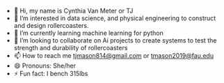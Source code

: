 - 👋 Hi, my name is Cynthia Van Meter or TJ 
- 👀 I’m interested in data science, and physical engineering to construct and design rollercoasters.
- 🌱 I’m currently learning machine learning for python
- 💞️ I’m looking to collaborate on Ai projects to create systems to test the strength and durability of rollercoasters 
- 📫 How to reach me tjmason814@gmail.com or tmason2019@fau.edu
- 😄 Pronouns: She/her
- ⚡ Fun fact: I bench 315lbs 

<!---
AxIS8/TJ Mason is a ✨ special ✨ repository because its `README.md` (this file) appears on your GitHub profile.
You can click the Preview link to take a look at your changes.
--->
